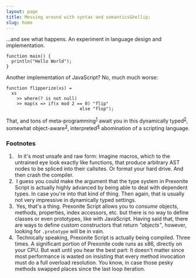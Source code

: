 ```yaml
---
layout: page
title: Messing around with syntax and semantics&hellip;
slug: home
---
```

&hellip;and see what happens. An experiment in language design and implementation.

    function main() {
      println("Hello World");
    }

Another implementation of JavaScript? No, much much worse:


    function flipperize(xs) = 
      xs 
        >> where(? is not null) 
        >> map(x => if(x mod 2 == 0) "flip" 
                                else "flop");

That, and tons of meta-programming<sup><a href="#f1">1</a></sup> await you in this dynamically typed<sup><a href="#f2">2</a></sup>, 
somewhat object-aware<sup><a href="#f3">3</a></sup>, interpreted<sup><a href="#f4">4</a></sup> abomination of a scripting language.

<div id="footnotes">
  <h3>Footnotes</h3>
  <ol>
    <li>      
      <a name="f1">&nbsp;</a> In it's most unsafe and raw form: Imagine macros, which to the untrained eye look exactly like functions, that produce arbitrary AST nodes to be spliced into their callsites. Or format your hard drive. And then crash the compiler.
    </li>
    <li>      
      <a name="f2">&nbsp;</a>I guess you could make the argument that the type system in Prexonite Script is actually highly advanced by being able to deal with dependent types. In case you're into that kind of thing. Then again, that is usually not very impressive in dynamically typed settings. 
    </li>
    <li>      
      <a name="f3">&nbsp;</a>Yes, that's a thing. Prexonite Script allows you to <em>consume</em> objects, methods, properties, index accessors, 
  etc. but there is no way to define classes or even prototypes, like with JavaScript. Having said that, there are ways
  to define custom constructors that return <em>"objects"</em>, however, 
  looking for <code>.prototype</code> will be in vain.
    </li>
    <li>      
      <a name="f4">&nbsp;</a>Technically speaking, Prexonite Script is actually being compiled. Three times. A significant portion of Prexonite code runs as x86, directly on your CPU. But wait until you hear the best part: It doesn't matter since  most performance is wasted  on insisting that every method invocation must do a full overload resolution. You know, in case those pesky methods swapped places since the last loop iteration. 
    </li>
  </ol>
</div>
